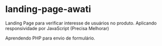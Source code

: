 # landing-page-awati
Landing Page para verificar interesse de usuários no produto. Aplicando responsividade por JavaScript (Precisa Melhorar)

Aprendendo PHP para envio de formulário.

